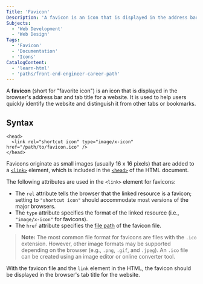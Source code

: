 ```yaml
---
Title: 'Favicon'
Description: 'A favicon is an icon that is displayed in the address bar for a browser and tab title for a website.'
Subjects:
  - 'Web Development'
  - 'Web Design'
Tags:
  - 'Favicon'
  - 'Documentation'
  - 'Icons'
CatalogContent:
  - 'learn-html'
  - 'paths/front-end-engineer-career-path'
---
```


A **favicon** (short for "favorite icon") is an icon that is displayed in the browser's address bar and tab title for a website. It is used to help users quickly identify the website and distinguish it from other tabs or bookmarks.

## Syntax

```pseudo
<head>
  <link rel="shortcut icon" type="image/x-icon" href="/path/to/favicon.ico" />
</head>
```

Favicons originate as small images (usually 16 x 16 pixels) that are added to a [`<link>`](https://www.codecademy.com/resources/docs/html/elements/link) element, which is included in the [`<head>`](https://www.codecademy.com/resources/docs/html/elements/head) of the HTML document.

The following attributes are used in the `<link>` element for favicons:

- The `rel` attribute tells the browser that the linked resource is a favicon; setting to `"shortcut icon"` should accommodate most versions of the major browsers.
- The `type` attribute specifies the format of the linked resource (i.e., `"image/x-icon"` for favicons).
- The `href` attribute specifies the [file path](https://www.codecademy.com/resources/docs/general/file-paths) of the favicon file.

> **Note:** The most common file format for favicons are files with the `.ico` extension. However, other image formats may be supported depending on the browser (e.g., `.png`, `.gif`, and `.jpeg`). An `.ico` file can be created using an image editor or online converter tool.

With the favicon file and the `link` element in the HTML, the favicon should be displayed in the browser's tab title for the website.
